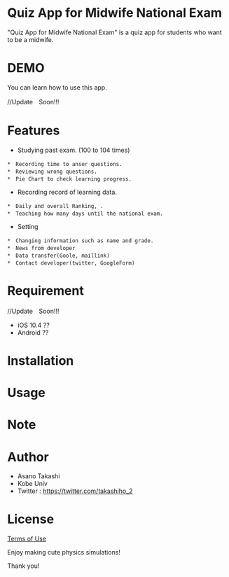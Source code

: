 
# Quiz App for Midwife National Exam
 
"Quiz App for Midwife National Exam" is a quiz app for students who want to be a midwife.

# DEMO
 
You can learn how to use this app.

//Update　Soon!!!
![]()
 
# Features
 
* Studying past exam. (100 to 104 times)
```
*　Recording time to anser questions.
*　Reviewing wrong questions.
*　Pie Chart to check learning progress.
```

* Recording record of learning data.
```
*　Daily and overall Ranking, .
*　Teaching how many days until the national exam.
```

* Setting
```
*　Changing information such as name and grade.
*　News from developer
*　Data transfer(Goole, maillink)
*　Contact developer(twitter, GoogleForm)
```
 
# Requirement
 
 //Update　Soon!!!
* iOS 10.4 ??
* Android ??
 
 
# Installation
 
# Usage

 
# Note
 

 
# Author
 
* Asano Takashi
* Kobe Univ
* Twitter : https://twitter.com/takashiho_2
 
# License
 [Terms of Use](https://nostalgic-catmint-d3c.notion.site/716f1cb47a35414e81d18acd06ab44ec)

 
Enjoy making cute physics simulations!
 
Thank you!

